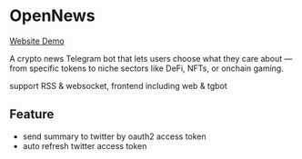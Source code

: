 # OpenNews

[Website Demo](https://open-news-psi.vercel.app/)

A crypto news Telegram bot that lets users choose what they care about — from specific tokens to niche sectors like DeFi, NFTs, or onchain gaming.

support RSS & websocket, frontend including web & tgbot

## Feature

- send summary to twitter by oauth2 access token
- auto refresh twitter access token
